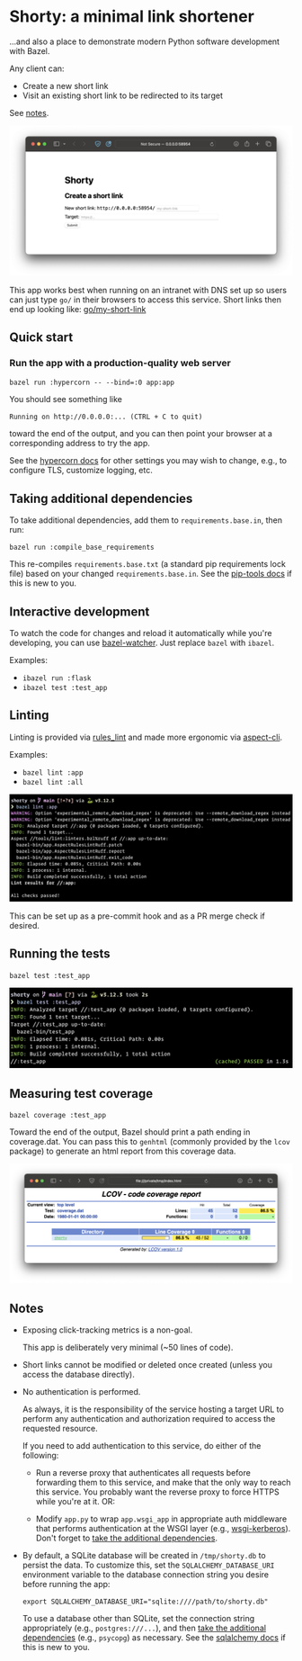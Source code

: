 # Shorty: a minimal link shortener

...and also a place to demonstrate
modern Python software development with Bazel.

Any client can:
* Create a new short link
* Visit an existing short link to be redirected to its target

See [notes](#notes).

![](./screenshot-shorty.png)

This app works best when running on an intranet with DNS set up so users can just type
`go/` in their browsers to access this service. Short links then end up looking like:
[go/my-short-link](https://go/my-short-link)


## Quick start

### Run the app with a production-quality web server

```
bazel run :hypercorn -- --bind=:0 app:app
```

You should see something like
```
Running on http://0.0.0.0:... (CTRL + C to quit)
```
toward the end of the output, and you can then point your browser
at a corresponding address to try the app.

See the [hypercorn docs](https://hypercorn.readthedocs.io/en/latest/how_to_guides/configuring.html#configuration-options)
for other settings you may wish to change,
e.g., to configure TLS, customize logging, etc.


## Taking additional dependencies

To take additional dependencies, add them to `requirements.base.in`, then run:
```
bazel run :compile_base_requirements
```

This re-compiles `requirements.base.txt` (a standard pip requirements lock file)
based on your changed `requirements.base.in`.
See the [pip-tools docs](https://pip-tools.readthedocs.io) if this is new to you.


## Interactive development

To watch the code for changes and reload it automatically while you're developing,
you can use [bazel-watcher](https://github.com/bazelbuild/bazel-watcher).
Just replace `bazel` with `ibazel`.

Examples:
* `ibazel run :flask`
* `ibazel test :test_app`


## Linting

Linting is provided via [rules_lint](https://github.com/aspect-build/rules_lint)
and made more ergonomic via [aspect-cli](https://github.com/aspect-build/aspect-cli).

Examples:
* `bazel lint :app`
* `bazel lint :all`

![](./screenshot-lint.png)

This can be set up as a pre-commit hook
and as a PR merge check if desired.


## Running the tests

```
bazel test :test_app
```
![](./screenshot-test.png)

## Measuring test coverage

```
bazel coverage :test_app
```

Toward the end of the output, Bazel should print a path ending in coverage.dat.
You can pass this to `genhtml` (commonly provided by the `lcov` package)
to generate an html report from this coverage data.

![](./screenshot-coverage.png)


## Notes

* Exposing click-tracking metrics is a non-goal.

  This app is deliberately very minimal (~50 lines of code).

* Short links cannot be modified or deleted once created
  (unless you access the database directly).

* No authentication is performed.

  As always, it is the responsibility of the service hosting a target URL
  to perform any authentication and authorization required to access the requested resource.

  If you need to add authentication to this service, do either of the following:

  * Run a reverse proxy that authenticates all requests before forwarding them
    to this service, and make that the only way to reach this service.
    You probably want the reverse proxy to force HTTPS while you're at it. OR:

  * Modify `app.py` to wrap `app.wsgi_app` in appropriate auth middleware
    that performs authentication at the WSGI layer
    (e.g., [wsgi-kerberos](https://github.com/deshaw/wsgi-kerberos)).
    Don't forget to [take the additional dependencies](#taking-additional-dependencies).

* By default, a SQLite database will be created in `/tmp/shorty.db` to persist the data.
  To customize this, set the `SQLALCHEMY_DATABASE_URI` environment variable
  to the database connection string you desire before running the app:

  ```
  export SQLALCHEMY_DATABASE_URI="sqlite:////path/to/shorty.db"
  ```

  To use a database other than SQLite, set the connection string appropriately
  (e.g., `postgres:///...`), and then
  [take the additional dependencies](#taking-additional-dependencies) (e.g., `psycopg`) as necessary.
  See the [sqlalchemy docs](https://docs.sqlalchemy.org/en/20/core/engines.html)
  if this is new to you.
